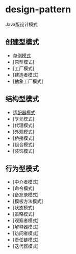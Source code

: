# design-pattern

Java版设计模式

## 创建型模式

- [单例模式](https://shjlone.github.io/wiki/设计模式/创建型模式/单例模式/)
- [原型模式]
- [工厂模式]
- [建造者模式]
- [抽象工厂模式]

## 结构型模式

- [适配器模式]()
- [享元模式]
- [代理模式]
- [外观模式]
- [桥接模式]
- [组合模式]
- [装饰模式]

## 行为型模式

- [中介者模式]
- [命令模式]
- [备忘录模式]
- [模板方法模式]
- [状态模式]
- [策略模式]
- [观察者模式]
- [解释器模式]
- [访问者模式]
- [责任链模式]
- [迭代器模式]